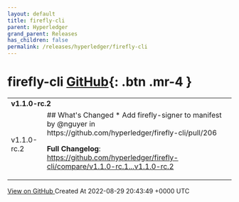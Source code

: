 ```yaml
---
layout: default
title: firefly-cli
parent: Hyperledger
grand_parent: Releases
has_children: false
permalink: /releases/hyperledger/firefly-cli
---
```


# firefly-cli <span class="fs-3 right-align">[GitHub](https://github.com/hyperledger/firefly-cli){: .btn .mr-4 }</span>


<div>
    <table>
        <tr>
            <td colspan="2">
                <b>
                    v1.1.0-rc.2
                </b>
            </td>
        </tr>
        <tr>
            <td>
                <span class="chip">
                    v1.1.0-rc.2
                </span>
            </td>
            <td>
                ## What's Changed
* Add firefly-signer to manifest by @nguyer in https://github.com/hyperledger/firefly-cli/pull/206


**Full Changelog**: https://github.com/hyperledger/firefly-cli/compare/v1.1.0-rc.1...v1.1.0-rc.2
            </td>
        </tr>
    </table>
    <a href="https://github.com/hyperledger/firefly-cli/releases/tag/v1.1.0-rc.2" class=".btn">
        View on GitHub
    </a>
    <span class="right-align">
        Created At 2022-08-29 20:43:49 +0000 UTC
    </span>
</div>

